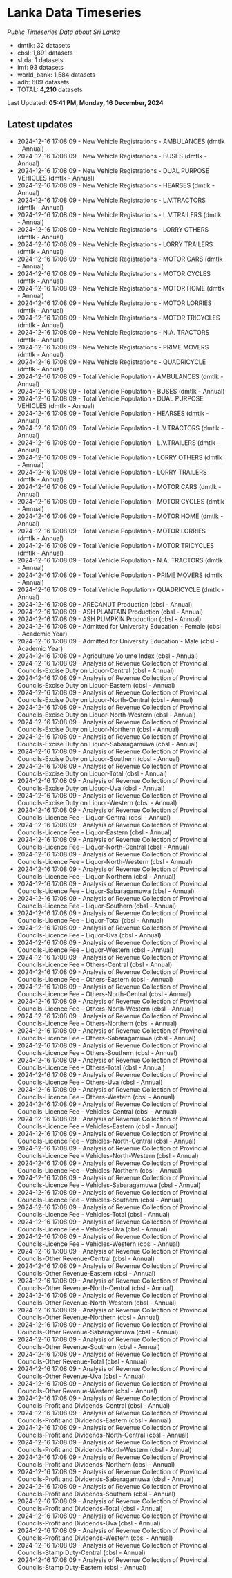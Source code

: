 # Lanka Data Timeseries
*Public Timeseries Data about Sri Lanka*

* dmtlk: 32 datasets
* cbsl: 1,891 datasets
* sltda: 1 datasets
* imf: 93 datasets
* world_bank: 1,584 datasets
* adb: 609 datasets
* TOTAL: **4,210** datasets

Last Updated: **05:41 PM, Monday, 16 December, 2024**

## Latest updates

* 2024-12-16 17:08:09 - New Vehicle Registrations - AMBULANCES (dmtlk - Annual)
* 2024-12-16 17:08:09 - New Vehicle Registrations - BUSES (dmtlk - Annual)
* 2024-12-16 17:08:09 - New Vehicle Registrations - DUAL PURPOSE VEHICLES (dmtlk - Annual)
* 2024-12-16 17:08:09 - New Vehicle Registrations - HEARSES (dmtlk - Annual)
* 2024-12-16 17:08:09 - New Vehicle Registrations - L.V.TRACTORS (dmtlk - Annual)
* 2024-12-16 17:08:09 - New Vehicle Registrations - L.V.TRAILERS (dmtlk - Annual)
* 2024-12-16 17:08:09 - New Vehicle Registrations - LORRY OTHERS (dmtlk - Annual)
* 2024-12-16 17:08:09 - New Vehicle Registrations - LORRY TRAILERS (dmtlk - Annual)
* 2024-12-16 17:08:09 - New Vehicle Registrations - MOTOR CARS (dmtlk - Annual)
* 2024-12-16 17:08:09 - New Vehicle Registrations - MOTOR CYCLES (dmtlk - Annual)
* 2024-12-16 17:08:09 - New Vehicle Registrations - MOTOR HOME (dmtlk - Annual)
* 2024-12-16 17:08:09 - New Vehicle Registrations - MOTOR LORRIES (dmtlk - Annual)
* 2024-12-16 17:08:09 - New Vehicle Registrations - MOTOR TRICYCLES (dmtlk - Annual)
* 2024-12-16 17:08:09 - New Vehicle Registrations - N.A. TRACTORS (dmtlk - Annual)
* 2024-12-16 17:08:09 - New Vehicle Registrations - PRIME MOVERS (dmtlk - Annual)
* 2024-12-16 17:08:09 - New Vehicle Registrations - QUADRICYCLE (dmtlk - Annual)
* 2024-12-16 17:08:09 - Total Vehicle Population - AMBULANCES (dmtlk - Annual)
* 2024-12-16 17:08:09 - Total Vehicle Population - BUSES (dmtlk - Annual)
* 2024-12-16 17:08:09 - Total Vehicle Population - DUAL PURPOSE VEHICLES (dmtlk - Annual)
* 2024-12-16 17:08:09 - Total Vehicle Population - HEARSES (dmtlk - Annual)
* 2024-12-16 17:08:09 - Total Vehicle Population - L.V.TRACTORS (dmtlk - Annual)
* 2024-12-16 17:08:09 - Total Vehicle Population - L.V.TRAILERS (dmtlk - Annual)
* 2024-12-16 17:08:09 - Total Vehicle Population - LORRY OTHERS (dmtlk - Annual)
* 2024-12-16 17:08:09 - Total Vehicle Population - LORRY TRAILERS (dmtlk - Annual)
* 2024-12-16 17:08:09 - Total Vehicle Population - MOTOR CARS (dmtlk - Annual)
* 2024-12-16 17:08:09 - Total Vehicle Population - MOTOR CYCLES (dmtlk - Annual)
* 2024-12-16 17:08:09 - Total Vehicle Population - MOTOR HOME (dmtlk - Annual)
* 2024-12-16 17:08:09 - Total Vehicle Population - MOTOR LORRIES (dmtlk - Annual)
* 2024-12-16 17:08:09 - Total Vehicle Population - MOTOR TRICYCLES (dmtlk - Annual)
* 2024-12-16 17:08:09 - Total Vehicle Population - N.A. TRACTORS (dmtlk - Annual)
* 2024-12-16 17:08:09 - Total Vehicle Population - PRIME MOVERS (dmtlk - Annual)
* 2024-12-16 17:08:09 - Total Vehicle Population - QUADRICYCLE (dmtlk - Annual)
* 2024-12-16 17:08:09 - ARECANUT Production (cbsl - Annual)
* 2024-12-16 17:08:09 - ASH PLANTAIN Production (cbsl - Annual)
* 2024-12-16 17:08:09 - ASH PUMPKIN Production (cbsl - Annual)
* 2024-12-16 17:08:09 - Admitted for University Education - Female (cbsl - Academic Year)
* 2024-12-16 17:08:09 - Admitted for University Education - Male (cbsl - Academic Year)
* 2024-12-16 17:08:09 - Agriculture Volume Index (cbsl - Annual)
* 2024-12-16 17:08:09 - Analysis of Revenue Collection of Provincial Councils-Excise Duty on Liquor-Central (cbsl - Annual)
* 2024-12-16 17:08:09 - Analysis of Revenue Collection of Provincial Councils-Excise Duty on Liquor-Eastern (cbsl - Annual)
* 2024-12-16 17:08:09 - Analysis of Revenue Collection of Provincial Councils-Excise Duty on Liquor-North-Central (cbsl - Annual)
* 2024-12-16 17:08:09 - Analysis of Revenue Collection of Provincial Councils-Excise Duty on Liquor-North-Western (cbsl - Annual)
* 2024-12-16 17:08:09 - Analysis of Revenue Collection of Provincial Councils-Excise Duty on Liquor-Northern (cbsl - Annual)
* 2024-12-16 17:08:09 - Analysis of Revenue Collection of Provincial Councils-Excise Duty on Liquor-Sabaragamuwa (cbsl - Annual)
* 2024-12-16 17:08:09 - Analysis of Revenue Collection of Provincial Councils-Excise Duty on Liquor-Southern (cbsl - Annual)
* 2024-12-16 17:08:09 - Analysis of Revenue Collection of Provincial Councils-Excise Duty on Liquor-Total (cbsl - Annual)
* 2024-12-16 17:08:09 - Analysis of Revenue Collection of Provincial Councils-Excise Duty on Liquor-Uva (cbsl - Annual)
* 2024-12-16 17:08:09 - Analysis of Revenue Collection of Provincial Councils-Excise Duty on Liquor-Western (cbsl - Annual)
* 2024-12-16 17:08:09 - Analysis of Revenue Collection of Provincial Councils-Licence Fee - Liquor-Central (cbsl - Annual)
* 2024-12-16 17:08:09 - Analysis of Revenue Collection of Provincial Councils-Licence Fee - Liquor-Eastern (cbsl - Annual)
* 2024-12-16 17:08:09 - Analysis of Revenue Collection of Provincial Councils-Licence Fee - Liquor-North-Central (cbsl - Annual)
* 2024-12-16 17:08:09 - Analysis of Revenue Collection of Provincial Councils-Licence Fee - Liquor-North-Western (cbsl - Annual)
* 2024-12-16 17:08:09 - Analysis of Revenue Collection of Provincial Councils-Licence Fee - Liquor-Northern (cbsl - Annual)
* 2024-12-16 17:08:09 - Analysis of Revenue Collection of Provincial Councils-Licence Fee - Liquor-Sabaragamuwa (cbsl - Annual)
* 2024-12-16 17:08:09 - Analysis of Revenue Collection of Provincial Councils-Licence Fee - Liquor-Southern (cbsl - Annual)
* 2024-12-16 17:08:09 - Analysis of Revenue Collection of Provincial Councils-Licence Fee - Liquor-Total (cbsl - Annual)
* 2024-12-16 17:08:09 - Analysis of Revenue Collection of Provincial Councils-Licence Fee - Liquor-Uva (cbsl - Annual)
* 2024-12-16 17:08:09 - Analysis of Revenue Collection of Provincial Councils-Licence Fee - Liquor-Western (cbsl - Annual)
* 2024-12-16 17:08:09 - Analysis of Revenue Collection of Provincial Councils-Licence Fee - Others-Central (cbsl - Annual)
* 2024-12-16 17:08:09 - Analysis of Revenue Collection of Provincial Councils-Licence Fee - Others-Eastern (cbsl - Annual)
* 2024-12-16 17:08:09 - Analysis of Revenue Collection of Provincial Councils-Licence Fee - Others-North-Central (cbsl - Annual)
* 2024-12-16 17:08:09 - Analysis of Revenue Collection of Provincial Councils-Licence Fee - Others-North-Western (cbsl - Annual)
* 2024-12-16 17:08:09 - Analysis of Revenue Collection of Provincial Councils-Licence Fee - Others-Northern (cbsl - Annual)
* 2024-12-16 17:08:09 - Analysis of Revenue Collection of Provincial Councils-Licence Fee - Others-Sabaragamuwa (cbsl - Annual)
* 2024-12-16 17:08:09 - Analysis of Revenue Collection of Provincial Councils-Licence Fee - Others-Southern (cbsl - Annual)
* 2024-12-16 17:08:09 - Analysis of Revenue Collection of Provincial Councils-Licence Fee - Others-Total (cbsl - Annual)
* 2024-12-16 17:08:09 - Analysis of Revenue Collection of Provincial Councils-Licence Fee - Others-Uva (cbsl - Annual)
* 2024-12-16 17:08:09 - Analysis of Revenue Collection of Provincial Councils-Licence Fee - Others-Western (cbsl - Annual)
* 2024-12-16 17:08:09 - Analysis of Revenue Collection of Provincial Councils-Licence Fee - Vehicles-Central (cbsl - Annual)
* 2024-12-16 17:08:09 - Analysis of Revenue Collection of Provincial Councils-Licence Fee - Vehicles-Eastern (cbsl - Annual)
* 2024-12-16 17:08:09 - Analysis of Revenue Collection of Provincial Councils-Licence Fee - Vehicles-North-Central (cbsl - Annual)
* 2024-12-16 17:08:09 - Analysis of Revenue Collection of Provincial Councils-Licence Fee - Vehicles-North-Western (cbsl - Annual)
* 2024-12-16 17:08:09 - Analysis of Revenue Collection of Provincial Councils-Licence Fee - Vehicles-Northern (cbsl - Annual)
* 2024-12-16 17:08:09 - Analysis of Revenue Collection of Provincial Councils-Licence Fee - Vehicles-Sabaragamuwa (cbsl - Annual)
* 2024-12-16 17:08:09 - Analysis of Revenue Collection of Provincial Councils-Licence Fee - Vehicles-Southern (cbsl - Annual)
* 2024-12-16 17:08:09 - Analysis of Revenue Collection of Provincial Councils-Licence Fee - Vehicles-Total (cbsl - Annual)
* 2024-12-16 17:08:09 - Analysis of Revenue Collection of Provincial Councils-Licence Fee - Vehicles-Uva (cbsl - Annual)
* 2024-12-16 17:08:09 - Analysis of Revenue Collection of Provincial Councils-Licence Fee - Vehicles-Western (cbsl - Annual)
* 2024-12-16 17:08:09 - Analysis of Revenue Collection of Provincial Councils-Other Revenue-Central (cbsl - Annual)
* 2024-12-16 17:08:09 - Analysis of Revenue Collection of Provincial Councils-Other Revenue-Eastern (cbsl - Annual)
* 2024-12-16 17:08:09 - Analysis of Revenue Collection of Provincial Councils-Other Revenue-North-Central (cbsl - Annual)
* 2024-12-16 17:08:09 - Analysis of Revenue Collection of Provincial Councils-Other Revenue-North-Western (cbsl - Annual)
* 2024-12-16 17:08:09 - Analysis of Revenue Collection of Provincial Councils-Other Revenue-Northern (cbsl - Annual)
* 2024-12-16 17:08:09 - Analysis of Revenue Collection of Provincial Councils-Other Revenue-Sabaragamuwa (cbsl - Annual)
* 2024-12-16 17:08:09 - Analysis of Revenue Collection of Provincial Councils-Other Revenue-Southern (cbsl - Annual)
* 2024-12-16 17:08:09 - Analysis of Revenue Collection of Provincial Councils-Other Revenue-Total (cbsl - Annual)
* 2024-12-16 17:08:09 - Analysis of Revenue Collection of Provincial Councils-Other Revenue-Uva (cbsl - Annual)
* 2024-12-16 17:08:09 - Analysis of Revenue Collection of Provincial Councils-Other Revenue-Western (cbsl - Annual)
* 2024-12-16 17:08:09 - Analysis of Revenue Collection of Provincial Councils-Profit and Dividends-Central (cbsl - Annual)
* 2024-12-16 17:08:09 - Analysis of Revenue Collection of Provincial Councils-Profit and Dividends-Eastern (cbsl - Annual)
* 2024-12-16 17:08:09 - Analysis of Revenue Collection of Provincial Councils-Profit and Dividends-North-Central (cbsl - Annual)
* 2024-12-16 17:08:09 - Analysis of Revenue Collection of Provincial Councils-Profit and Dividends-North-Western (cbsl - Annual)
* 2024-12-16 17:08:09 - Analysis of Revenue Collection of Provincial Councils-Profit and Dividends-Northern (cbsl - Annual)
* 2024-12-16 17:08:09 - Analysis of Revenue Collection of Provincial Councils-Profit and Dividends-Sabaragamuwa (cbsl - Annual)
* 2024-12-16 17:08:09 - Analysis of Revenue Collection of Provincial Councils-Profit and Dividends-Southern (cbsl - Annual)
* 2024-12-16 17:08:09 - Analysis of Revenue Collection of Provincial Councils-Profit and Dividends-Total (cbsl - Annual)
* 2024-12-16 17:08:09 - Analysis of Revenue Collection of Provincial Councils-Profit and Dividends-Uva (cbsl - Annual)
* 2024-12-16 17:08:09 - Analysis of Revenue Collection of Provincial Councils-Profit and Dividends-Western (cbsl - Annual)
* 2024-12-16 17:08:09 - Analysis of Revenue Collection of Provincial Councils-Stamp Duty-Central (cbsl - Annual)
* 2024-12-16 17:08:09 - Analysis of Revenue Collection of Provincial Councils-Stamp Duty-Eastern (cbsl - Annual)